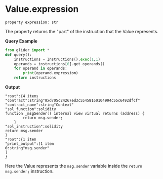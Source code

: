 # Value.expression

`property expression: str`

The property returns the "part" of the instruction that the Value represents.

**Query Example**

```python
from glider import *
def query():
	instructions = Instructions().exec(1,1)
	operands = instructions[0].get_operands()
	for operand in operands:
		print(operand.expression)
	return instructions
```

**Output**

```solidity
"root":{4 items
"contract":string"0xd705c24267ed3c55458160104994c55c6492dfcf"
"contract_name":string"Context"
"sol_function":solidity
function _msgSender() internal view virtual returns (address) {
        return msg.sender;
    }
"sol_instruction":solidity
return msg.sender
}
"root":{1 item
"print_output":[1 item
0:string"msg.sender"
]
}
```

Here the Value represents the `msg.sender` variable inside the `return msg.sender;` instruction.
